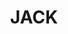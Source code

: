 ---
title: JACK
list:
  collection: projects
  filter: "item.experience.libraries contains 'jack'"
---